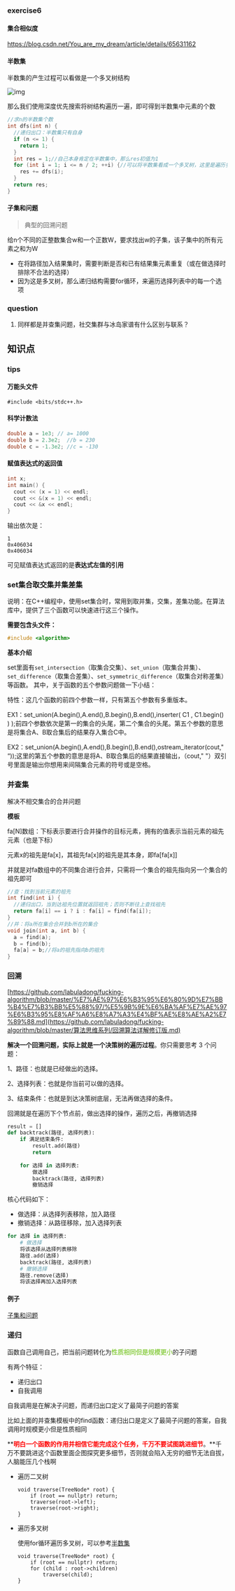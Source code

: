 ### exercise6

#### 集合相似度

https://blog.csdn.net/You_are_my_dream/article/details/65631162

#### 半数集

半数集的产生过程可以看做是一个多叉树结构

![img](https://img-blog.csdnimg.cn/2021050609045397.png)

那么我们使用深度优先搜索将树结构遍历一遍，即可得到半数集中元素的个数

```c++
//求n的半数集个数
int dfs(int n) {
  //递归出口：半数集只有自身
  if (n <= 1) {
    return 1;
  }
  int res = 1;//自己本身肯定在半数集中，那么res初值为1
  for (int i = 1; i <= n / 2; ++i) {//可以将半数集看成一个多叉树，这里是遍历多叉树
    res += dfs(i);
  }
  return res;
}
```

#### 子集和问题

> 典型的回溯问题

给n个不同的正整数集合w和一个正数W，要求找出w的子集，该子集中的所有元素之和为W

- 在将路径加入结果集时，需要判断是否和已有结果集元素重复（或在做选择时排除不合法的选择）
- 因为这是多叉树，那么递归结构需要for循环，来遍历选择列表中的每一个选项

### question

1. 同样都是并查集问题，社交集群与冰岛家谱有什么区别与联系？

## 知识点

### tips

#### 万能头文件

```
#include <bits/stdc++.h>
```

#### 科学计数法

```c++
double a = 1e3; // a= 1000
double b = 2.3e2;  //b = 230
double c = -1.3e2; //c = -130
```

#### 赋值表达式的返回值

```c++
int x;
int main() {
  cout << (x = 1) << endl;
  cout << &(x = 1) << endl;
  cout << &x << endl;
}
```

输出依次是：

```
1
0x406034
0x406034
```

可见赋值表达式返回的是**表达式左值的引用**

### set集合取交集并集差集

说明：在C++编程中，使用set集合时，常用到取并集，交集，差集功能。在算法库中，提供了三个函数可以快速进行这三个操作。

**需要包含头文件：**

```cpp
#include <algorithm>
```

**基本介绍**

set里面有`set_intersection`（取集合交集）、`set_union`（取集合并集）、`set_difference`（取集合差集）、`set_symmetric_difference`（取集合对称差集）等函数。
其中，关于函数的五个参数问题做一下小结：

特性：这几个函数的前四个参数一样，只有第五个参数有多重版本。

EX1：set_union(A.begin(),A.end(),B.begin(),B.end(),inserter( C1 , C1.begin() ) );前四个参数依次是第一的集合的头尾，第二个集合的头尾。第五个参数的意思是将集合A、B取合集后的结果存入集合C中。

EX2：set_union(A.begin(),A.end(),B.begin(),B.end(),ostream_iterator(cout," “));这里的第五个参数的意思是将A、B取合集后的结果直接输出，（cout," "）双引号里面是输出你想用来间隔集合元素的符号或是空格。

### 并查集

解决不相交集合的合并问题

**模板**

fa[N]数组：下标表示要进行合并操作的目标元素，拥有的值表示当前元素的祖先元素（也是下标）

元素x的祖先是fa[x]，其祖先fa[x]的祖先是其本身，即fa[fa[x]]

并就是对fa数组中的不同集合进行合并，只需将一个集合的祖先指向另一个集合的祖先即可

```c++
//查：找到当前元素的祖先
int find(int i) {
  //递归出口，当到达祖先位置就返回祖先；否则不断往上查找祖先
  return fa[i] == i ? i : fa[i] = find(fa[i]);
}
//并：将a所在集合合并到b所在的集合
void join(int a, int b) {
  a = find(a);
  b = find(b);
  fa[a] = b;//将a的祖先指向b的祖先
}
```

### 回溯

[https://github.com/labuladong/fucking-algorithm/blob/master/%E7%AE%97%E6%B3%95%E6%80%9D%E7%BB%B4%E7%B3%BB%E5%88%97/%E5%9B%9E%E6%BA%AF%E7%AE%97%E6%B3%95%E8%AF%A6%E8%A7%A3%E4%BF%AE%E8%AE%A2%E7%89%88.md](https://github.com/labuladong/fucking-algorithm/blob/master/算法思维系列/回溯算法详解修订版.md)

**解决一个回溯问题，实际上就是一个决策树的遍历过程**。你只需要思考 3 个问题：

1、路径：也就是已经做出的选择。

2、选择列表：也就是你当前可以做的选择。

3、结束条件：也就是到达决策树底层，无法再做选择的条件。

回溯就是在遍历下个节点前，做出选择的操作，遍历之后，再撤销选择

```python
result = []
def backtrack(路径, 选择列表):
    if 满足结束条件:
        result.add(路径)
        return
    
    for 选择 in 选择列表:
        做选择
        backtrack(路径, 选择列表)
        撤销选择
```

核心代码如下：

- 做选择：从选择列表移除，加入路径
- 撤销选择：从路径移除，加入选择列表

```python
for 选择 in 选择列表:
    # 做选择
    将该选择从选择列表移除
    路径.add(选择)
    backtrack(路径, 选择列表)
    # 撤销选择
    路径.remove(选择)
    将该选择再加入选择列表
```

#### 例子

[子集和问题](#子集和问题)

### 递归

函数自己调用自己，把当前问题转化为<strong style="color:#92d050;">性质相同但是规模更小</strong>的子问题

有两个特征：

- 递归出口
- 自我调用

自我调用是在解决子问题，而递归出口定义了最简子问题的答案

比如上面的并查集模板中的find函数：递归出口是定义了最简子问题的答案，自我调用时规模更小但是性质相同

**<strong style="color:#ff0000;">明白一个函数的作用并相信它能完成这个任务，千万不要试图跳进细节</strong>。**千万不要跳进这个函数里面企图探究更多细节，否则就会陷入无穷的细节无法自拔，人脑能压几个栈啊

- 遍历二叉树

  ```
  void traverse(TreeNode* root) {
      if (root == nullptr) return;
      traverse(root->left);
      traverse(root->right);
  }
  ```

- 遍历多叉树

  使用for循环遍历多叉树，可以参考[半数集](#半数集)

  ```
  void traverse(TreeNode* root) {
      if (root == nullptr) return;
      for (child : root->children)
          traverse(child);
  }
  ```









